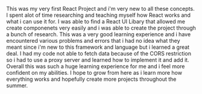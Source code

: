 This was my very first React Project and i'm very new to all these concepts. I spent alot of time researching and teaching myself how React works and what i can use it for. I was able to find a React UI Libary that allowed me create componenets very easily and i was able to create the project through a bunch of research. This was a very good learning experience and i have encountered various problems and errors that i had no idea what they meant since i'm new to this framework and language but i learned a great deal. I had my code not able to fetch data because of the CORS restriction so i had to use a proxy server and learned how to implement it and add it. Overall this was such a huge learning experience for me and i feel more confident on my abilities. I hope to grow from here as i learn more how everything works and hopefully create more projects throughout the summer. 
